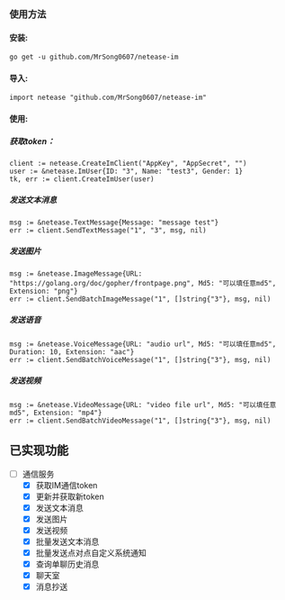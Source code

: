### 使用方法
#### 安装:
`go get -u github.com/MrSong0607/netease-im`

#### 导入:
`import netease "github.com/MrSong0607/netease-im"`

#### 使用:
##### 获取token：
```
client := netease.CreateImClient("AppKey", "AppSecret", "")
user := &netease.ImUser{ID: "3", Name: "test3", Gender: 1}
tk, err := client.CreateImUser(user)
```
##### 发送文本消息
```
msg := &netease.TextMessage{Message: "message test"}
err := client.SendTextMessage("1", "3", msg, nil)
```
##### 发送图片
```
msg := &netease.ImageMessage{URL: "https://golang.org/doc/gopher/frontpage.png", Md5: "可以填任意md5", Extension: "png"}
err := client.SendBatchImageMessage("1", []string{"3"}, msg, nil)
```
##### 发送语音
```
msg := &netease.VoiceMessage{URL: "audio url", Md5: "可以填任意md5", Duration: 10, Extension: "aac"}
err := client.SendBatchVoiceMessage("1", []string{"3"}, msg, nil)
```
##### 发送视频
```
msg := &netease.VideoMessage{URL: "video file url", Md5: "可以填任意md5", Extension: "mp4"}
err := client.SendBatchVideoMessage("1", []string{"3"}, msg, nil)
```
## 已实现功能
* [ ] 通信服务
    - [x] 获取IM通信token
    - [x] 更新并获取新token
    - [x] 发送文本消息
    - [x] 发送图片
    - [x] 发送视频
    - [x] 批量发送文本消息
    - [x] 批量发送点对点自定义系统通知	
    - [x] 查询单聊历史消息
    - [x] 聊天室
    - [x] 消息抄送
